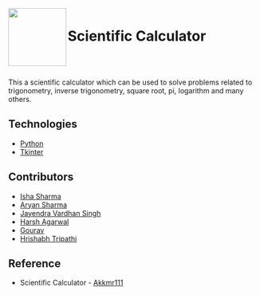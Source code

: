 <img align="left" width="116" height="116" src="logo/logo.png" />

# Scientific Calculator

<br/>
<br/>

This a scientific calculator which can be used to solve problems related to trigonometry, inverse trigonometry, square root, pi, logarithm and many others.


## Technologies

* [Python](#)
* [Tkinter](#)

## Contributors

* [Isha Sharma](https://github.com/ishyyyy)
* [Aryan Sharma](https://github.com/aryan1224)
* [Jayendra Vardhan Singh](https://github.com/jayendra-587)
* [Harsh Agarwal](https://github.com/Harshagarwal52)
* [Gourav](#)
* [Hrishabh Tripathi](#)


## Reference

* Scientific Calculator - [Akkmr111](https://github.com/Akkmr111/Scientific-Calculator-using-Python-and-Tkinter)
